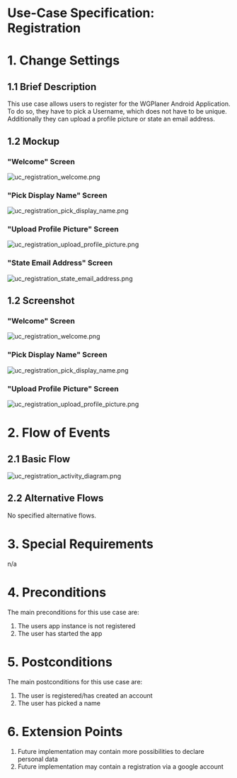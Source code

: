 # Use-Case Specification: Registration

# 1. Change Settings

## 1.1 Brief Description
This use case allows users to register for the WGPlaner Android Application. To do so, they have to pick a Username, which does not have to be unique. Additionally they can upload a profile picture or state an email address.

## 1.2 Mockup
### "Welcome" Screen
![uc_registration_welcome.png](../Mockups/uc_registration_welcome.png "Welcome-Screen") 
### "Pick Display Name" Screen
![uc_registration_pick_display_name.png](../Mockups/uc_registration_pick_display_name.png "Pick-Display-Name-Screen")
### "Upload Profile Picture" Screen
![uc_registration_upload_profile_picture.png](../Mockups/uc_registration_upload_profile_picture.png "Upload-Profile-Picture-Screen")
### "State Email Address" Screen
![uc_registration_state_email_address.png](../Mockups/uc_registration_state_email_address.png "State-EMail-Address-Screen")

## 1.2 Screenshot
### "Welcome" Screen
![uc_registration_welcome.png](../Screenshots/uc_registration_welcome.png "Welcome-Screen") 
### "Pick Display Name" Screen
![uc_registration_pick_display_name.png](../Screenshots/uc_registration_pick_display_name.png "Pick-Display-Name-Screen")
### "Upload Profile Picture" Screen
![uc_registration_upload_profile_picture.png](../Screenshots/uc_registration_upload_profile_picture.png "Upload-Profile-Picture-Screen")

# 2. Flow of Events

## 2.1 Basic Flow

![uc_registration_activity_diagram.png](../ActivityDiagrams/uc_registration_activity_diagram.png "Activity Diagram for use case Registration")

## 2.2 Alternative Flows

No specified alternative flows.

# 3. Special Requirements
n/a

# 4. Preconditions

The main preconditions for this use case are:
1. The users app instance is not registered
2. The user has started the app

# 5. Postconditions

The main postconditions for this use case are:
1. The user is registered/has created an account
2. The user has picked a name

# 6. Extension Points

1. Future implementation may contain more possibilities to declare personal data
2. Future implementation may contain a registration via a google account
